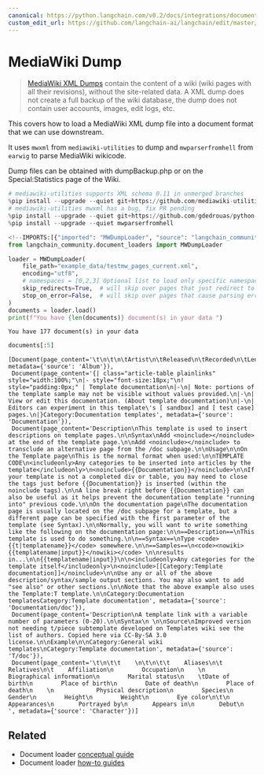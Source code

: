 ```yaml
---
canonical: https://python.langchain.com/v0.2/docs/integrations/document_loaders/mediawikidump/
custom_edit_url: https://github.com/langchain-ai/langchain/edit/master/docs/docs/integrations/document_loaders/mediawikidump.ipynb
---
```


# MediaWiki Dump

>[MediaWiki XML Dumps](https://www.mediawiki.org/wiki/Manual:Importing_XML_dumps) contain the content of a wiki (wiki pages with all their revisions), without the site-related data. A XML dump does not create a full backup of the wiki database, the dump does not contain user accounts, images, edit logs, etc.

This covers how to load a MediaWiki XML dump file into a document format that we can use downstream.

It uses `mwxml` from `mediawiki-utilities` to dump and `mwparserfromhell` from `earwig` to parse MediaWiki wikicode.

Dump files can be obtained with dumpBackup.php or on the Special:Statistics page of the Wiki.


```python
# mediawiki-utilities supports XML schema 0.11 in unmerged branches
%pip install --upgrade --quiet git+https://github.com/mediawiki-utilities/python-mwtypes@updates_schema_0.11
# mediawiki-utilities mwxml has a bug, fix PR pending
%pip install --upgrade --quiet git+https://github.com/gdedrouas/python-mwxml@xml_format_0.11
%pip install --upgrade --quiet mwparserfromhell
```


```python
<!--IMPORTS:[{"imported": "MWDumpLoader", "source": "langchain_community.document_loaders", "docs": "https://api.python.langchain.com/en/latest/document_loaders/langchain_community.document_loaders.mediawikidump.MWDumpLoader.html", "title": "MediaWiki Dump"}]-->
from langchain_community.document_loaders import MWDumpLoader
```


```python
loader = MWDumpLoader(
    file_path="example_data/testmw_pages_current.xml",
    encoding="utf8",
    # namespaces = [0,2,3] Optional list to load only specific namespaces. Loads all namespaces by default.
    skip_redirects=True,  # will skip over pages that just redirect to other pages (or not if False)
    stop_on_error=False,  # will skip over pages that cause parsing errors (or not if False)
)
documents = loader.load()
print(f"You have {len(documents)} document(s) in your data ")
```
```output
You have 177 document(s) in your data
```

```python
documents[:5]
```



```output
[Document(page_content='\t\n\t\n\tArtist\n\tReleased\n\tRecorded\n\tLength\n\tLabel\n\tProducer', metadata={'source': 'Album'}),
 Document(page_content='{| class="article-table plainlinks" style="width:100%;"\n|- style="font-size:18px;"\n! style="padding:0px;" | Template documentation\n|-\n| Note: portions of the template sample may not be visible without values provided.\n|-\n| View or edit this documentation. (About template documentation)\n|-\n| Editors can experiment in this template\'s [ sandbox] and [ test case] pages.\n|}Category:Documentation templates', metadata={'source': 'Documentation'}),
 Document(page_content='Description\nThis template is used to insert descriptions on template pages.\n\nSyntax\nAdd <noinclude></noinclude> at the end of the template page.\n\nAdd <noinclude></noinclude> to transclude an alternative page from the /doc subpage.\n\nUsage\n\nOn the Template page\nThis is the normal format when used:\n\nTEMPLATE CODE\n<includeonly>Any categories to be inserted into articles by the template</includeonly>\n<noinclude>{{Documentation}}</noinclude>\n\nIf your template is not a completed div or table, you may need to close the tags just before {{Documentation}} is inserted (within the noinclude tags).\n\nA line break right before {{Documentation}} can also be useful as it helps prevent the documentation template "running into" previous code.\n\nOn the documentation page\nThe documentation page is usually located on the /doc subpage for a template, but a different page can be specified with the first parameter of the template (see Syntax).\n\nNormally, you will want to write something like the following on the documentation page:\n\n==Description==\nThis template is used to do something.\n\n==Syntax==\nType <code>{{t|templatename}}</code> somewhere.\n\n==Samples==\n<code><nowiki>{{templatename|input}}</nowiki></code> \n\nresults in...\n\n{{templatename|input}}\n\n<includeonly>Any categories for the template itself</includeonly>\n<noinclude>[[Category:Template documentation]]</noinclude>\n\nUse any or all of the above description/syntax/sample output sections. You may also want to add "see also" or other sections.\n\nNote that the above example also uses the Template:T template.\n\nCategory:Documentation templatesCategory:Template documentation', metadata={'source': 'Documentation/doc'}),
 Document(page_content='Description\nA template link with a variable number of parameters (0-20).\n\nSyntax\n \n\nSource\nImproved version not needing t/piece subtemplate developed on Templates wiki see the list of authors. Copied here via CC-By-SA 3.0 license.\n\nExample\n\nCategory:General wiki templates\nCategory:Template documentation', metadata={'source': 'T/doc'}),
 Document(page_content='\t\n\t\t    \n\t\n\t\t    Aliases\n\t    Relatives\n\t    Affiliation\n        Occupation\n    \n            Biographical information\n        Marital status\n    \tDate of birth\n        Place of birth\n        Date of death\n        Place of death\n    \n            Physical description\n        Species\n        Gender\n        Height\n        Weight\n        Eye color\n\t\n           Appearances\n       Portrayed by\n       Appears in\n       Debut\n    ', metadata={'source': 'Character'})]
```



## Related

- Document loader [conceptual guide](/docs/concepts/#document-loaders)
- Document loader [how-to guides](/docs/how_to/#document-loaders)